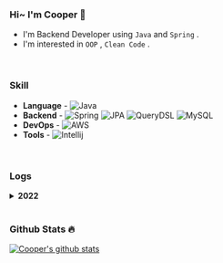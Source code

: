 ### Hi~ I'm Cooper 🤨

- I'm Backend Developer using `Java` and `Spring` .
- I'm interested in `OOP` , `Clean Code` .

<br>

### Skill

- **Language** - 
![Java](https://img.shields.io/badge/Java-%23ED8B00.svg?&style=flat-square&logo=java&logoColor=white)
- **Backend** - 
![Spring](https://img.shields.io/badge/Springboot%20-%236DB33F.svg?style=flat-square&logo=springboot&logoColor=white)
![JPA](https://img.shields.io/badge/JPA-59666C?style=flat-square&logo=Hibernate&logoColor=white)
![QueryDSL](https://img.shields.io/badge/QueryDSL-3394D7?style=flat-square)
![MySQL](https://img.shields.io/badge/Mysql-%2300f.svg?style=flat-square&logo=mysql&logoColor=white)
- **DevOps** - 
![AWS](https://img.shields.io/badge/AWS%20-%23FF9900.svg?&style=flat&logo=amazon-aws&logoColor=white)
- **Tools** - 
![Intellij](https://img.shields.io/badge/intellij%20-%23000000.svg?&style=flat&logo=Intellijidea&logoColor=white)

<br>

### Logs

<details>
  <summary><strong>2022</strong></summary>

- TDD, 클린 코드 with Java 14기 수료
- [만들면서 배우는 클린 아키텍처](https://github.com/pbg0205/clean-architecture)
- [사이드 프로젝트: 술술(Soolsul)](https://github.com/soolsul/soolsul-server)

</details>

<br>

### Github Stats 🔥

[![Cooper's github stats](https://github-readme-stats.vercel.app/api?username=pbg0205)](https://github.com/anuraghazra/github-readme-stats)

<!--
**pbg0205/pbg0205** is a ✨ _special_ ✨ repository because its `README.md` (this file) appears on your GitHub profile.

Here are some ideas to get you started:

- 🔭 I’m currently working on ...
- 🌱 I’m currently learning ...
- 👯 I’m looking to collaborate on ...
- 🤔 I’m looking for help with ...
- 💬 Ask me about ...
- 📫 How to reach me: ...
- 😄 Pronouns: ...
- ⚡ Fun fact: ...
-->
